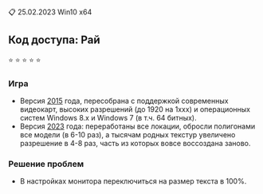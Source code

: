:clipboard: 25.02.2023 Win10 x64

## Код доступа: Рай

:star: :star: :star: :star: :star:

### Игра

- Версия [2015](http://www.reality413.com/index.php/adventures/paradise) года, пересобрана с поддержкой современных видеокарт, 
высоких разрешений (до 1920 на 1xxx) и операционных систем Windows 8.x и Windows 7 (в т.ч. 64 битных).
- Версия [2023](http://paradisecracked.ru/) года: переработаны все локации, обросли полигонами все модели (в 6-10 раз), 
а тысячам родных текстур увеличено разрешение в 4-8 раз, часть из которых вовсе воссоздана заново.

### Решение проблем

- В настройках монитора переключиться на размер текста в 100%.
